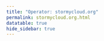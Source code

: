 ```yaml
---
title: "Operator: stormycloud.org"
permalink: stormycloud.org.html
datatable: true
hide_sidebar: true
---
```


<div>                        <script type="text/javascript">window.PlotlyConfig = {MathJaxConfig: 'local'};</script>
        <script src="https://cdn.plot.ly/plotly-2.4.2.min.js"></script>                <div id="ea5e5799-a355-412e-9715-f585047ad04d" class="plotly-graph-div" style="height:100%; width:100%;"></div>            <script type="text/javascript">                                    window.PLOTLYENV=window.PLOTLYENV || {};                                    if (document.getElementById("ea5e5799-a355-412e-9715-f585047ad04d")) {                    Plotly.newPlot(                        "ea5e5799-a355-412e-9715-f585047ad04d",                        [{"name":"exit probability (%)","type":"scatter","x":["2021-10-18","2021-10-19","2021-10-20","2021-10-21","2021-10-22","2021-10-23","2021-10-25","2021-10-27","2021-10-28","2021-10-29","2021-10-31","2021-11-01","2021-11-02","2021-11-03","2021-11-04","2021-11-05","2021-11-06","2021-11-07","2021-11-08","2021-11-09","2021-11-10","2021-11-11","2021-11-12","2021-11-13","2021-11-14","2021-11-15","2021-11-16","2021-11-17","2021-11-19","2021-11-20","2021-11-21","2021-11-22","2021-11-23","2021-11-24","2021-11-25","2021-11-27","2021-11-28","2021-11-29","2021-11-30","2021-12-01","2021-12-02","2021-12-03","2021-12-04","2021-12-05","2021-12-06","2021-12-07","2021-12-08","2021-12-09","2021-12-10","2021-12-11","2021-12-12","2021-12-13","2021-12-14","2021-12-15","2021-12-16","2021-12-17","2021-12-18","2021-12-19","2021-12-20","2021-12-21","2021-12-22","2021-12-23","2021-12-25","2021-12-26","2021-12-27","2021-12-28","2021-12-29","2021-12-30","2021-12-31","2022-01-01","2022-01-02","2022-01-03","2022-01-04","2022-01-05","2022-01-06","2022-01-07","2022-01-08","2022-01-09","2022-01-10","2022-01-11","2022-01-12","2022-01-13","2022-01-14","2022-01-15","2022-01-16","2022-01-17","2022-01-18","2022-01-19","2022-01-20","2022-01-21","2022-01-22","2022-01-23","2022-01-24","2022-01-25","2022-01-26","2022-01-27","2022-01-28","2022-01-29","2022-01-30","2022-01-31","2022-02-01","2022-02-02","2022-02-03","2022-02-04","2022-02-05","2022-02-06","2022-02-07","2022-02-08","2022-02-09","2022-02-10","2022-02-11","2022-02-12","2022-02-13","2022-02-14","2022-02-15","2022-02-16","2022-02-17","2022-02-18","2022-02-19","2022-02-20","2022-02-21","2022-02-22","2022-02-23","2022-02-24","2022-02-25","2022-02-26","2022-02-27","2022-02-28","2022-03-01","2022-03-02","2022-03-03","2022-03-04","2022-03-06","2022-03-07","2022-03-08","2022-03-09","2022-03-10","2022-03-11","2022-03-12","2022-03-13","2022-03-14","2022-03-15","2022-03-16","2022-03-17","2022-03-18","2022-03-19","2022-03-20","2022-03-21","2022-03-22","2022-03-23","2022-03-24","2022-03-25","2022-03-26","2022-03-27","2022-03-28","2022-03-29","2022-03-30","2022-03-31","2022-04-01","2022-04-02","2022-04-03","2022-04-04","2022-04-05","2022-04-06","2022-04-07","2022-04-08","2022-04-09","2022-04-10","2022-04-11","2022-04-12","2022-04-13","2022-04-14","2022-04-15","2022-04-16","2022-04-17","2022-04-18","2022-04-19","2022-04-20","2022-04-21","2022-04-22","2022-04-23","2022-04-24","2022-04-25","2022-04-26","2022-04-27","2022-04-28","2022-04-29"],"xaxis":"x","y":[0.0,0.0,0.0,0.0,0.0,0.0,0.03,0.08,0.1,0.12,0.17,0.25,0.26,0.32,0.38,0.46,0.48,0.47,0.47,0.57,0.68,0.7,0.67,0.67,0.7,0.09,0.08,0.08,0.08,0.08,0.07,0.0,0.05,0.06,0.05,0.04,0.04,0.04,0.04,0.0,0.0,0.0,0.0,0.0,null,null,null,0.0,0.02,0.05,0.09,0.15,0.18,0.23,0.3,0.31,0.33,0.41,0.45,0.47,0.49,0.49,0.56,0.59,0.59,0.62,0.64,0.66,0.71,0.75,0.79,0.83,0.89,0.9,0.94,0.93,0.9,0.88,0.94,0.98,0.9,0.72,0.79,0.78,0.74,1.0,0.86,0.86,0.83,0.78,0.54,0.0,0.0,0.0,0.03,0.05,0.0,0.0,0.0,0.09,0.14,0.25,0.28,0.28,0.33,0.29,0.29,0.29,0.29,0.34,0.37,0.4,0.42,0.47,0.0,0.0,0.51,0.5,0.51,0.46,0.45,0.46,0.49,0.58,0.61,0.63,0.64,0.63,0.62,0.64,0.61,0.61,0.58,0.58,0.55,0.56,0.59,0.53,0.56,0.56,0.57,0.58,0.58,0.6,0.63,0.59,0.6,0.67,0.7,0.69,0.73,0.78,0.88,0.9,1.01,0.98,1.01,1.05,1.04,1.05,1.04,1.01,1.03,1.04,1.04,1.05,1.06,1.05,1.05,0.68,0.56,0.52,0.9,0.87,0.52,0.53,0.91,0.94,0.99,1.15,1.2,1.28,1.35,1.89,2.03,1.98,1.97],"yaxis":"y"},{"name":"guard probability (%)","type":"scatter","x":["2021-10-18","2021-10-19","2021-10-20","2021-10-21","2021-10-22","2021-10-23","2021-10-25","2021-10-27","2021-10-28","2021-10-29","2021-10-31","2021-11-01","2021-11-02","2021-11-03","2021-11-04","2021-11-05","2021-11-06","2021-11-07","2021-11-08","2021-11-09","2021-11-10","2021-11-11","2021-11-12","2021-11-13","2021-11-14","2021-11-15","2021-11-16","2021-11-17","2021-11-19","2021-11-20","2021-11-21","2021-11-22","2021-11-23","2021-11-24","2021-11-25","2021-11-27","2021-11-28","2021-11-29","2021-11-30","2021-12-01","2021-12-02","2021-12-03","2021-12-04","2021-12-05","2021-12-06","2021-12-07","2021-12-08","2021-12-09","2021-12-10","2021-12-11","2021-12-12","2021-12-13","2021-12-14","2021-12-15","2021-12-16","2021-12-17","2021-12-18","2021-12-19","2021-12-20","2021-12-21","2021-12-22","2021-12-23","2021-12-25","2021-12-26","2021-12-27","2021-12-28","2021-12-29","2021-12-30","2021-12-31","2022-01-01","2022-01-02","2022-01-03","2022-01-04","2022-01-05","2022-01-06","2022-01-07","2022-01-08","2022-01-09","2022-01-10","2022-01-11","2022-01-12","2022-01-13","2022-01-14","2022-01-15","2022-01-16","2022-01-17","2022-01-18","2022-01-19","2022-01-20","2022-01-21","2022-01-22","2022-01-23","2022-01-24","2022-01-25","2022-01-26","2022-01-27","2022-01-28","2022-01-29","2022-01-30","2022-01-31","2022-02-01","2022-02-02","2022-02-03","2022-02-04","2022-02-05","2022-02-06","2022-02-07","2022-02-08","2022-02-09","2022-02-10","2022-02-11","2022-02-12","2022-02-13","2022-02-14","2022-02-15","2022-02-16","2022-02-17","2022-02-18","2022-02-19","2022-02-20","2022-02-21","2022-02-22","2022-02-23","2022-02-24","2022-02-25","2022-02-26","2022-02-27","2022-02-28","2022-03-01","2022-03-02","2022-03-03","2022-03-04","2022-03-06","2022-03-07","2022-03-08","2022-03-09","2022-03-10","2022-03-11","2022-03-12","2022-03-13","2022-03-14","2022-03-15","2022-03-16","2022-03-17","2022-03-18","2022-03-19","2022-03-20","2022-03-21","2022-03-22","2022-03-23","2022-03-24","2022-03-25","2022-03-26","2022-03-27","2022-03-28","2022-03-29","2022-03-30","2022-03-31","2022-04-01","2022-04-02","2022-04-03","2022-04-04","2022-04-05","2022-04-06","2022-04-07","2022-04-08","2022-04-09","2022-04-10","2022-04-11","2022-04-12","2022-04-13","2022-04-14","2022-04-15","2022-04-16","2022-04-17","2022-04-18","2022-04-19","2022-04-20","2022-04-21","2022-04-22","2022-04-23","2022-04-24","2022-04-25","2022-04-26","2022-04-27","2022-04-28","2022-04-29"],"xaxis":"x","y":[0.0,0.0,0.0,0.0,0.0,0.0,0.0,0.11,0.29,0.33,0.5,0.54,0.53,0.52,0.56,0.57,0.54,0.2,0.21,0.19,0.2,0.2,0.19,0.19,0.19,0.17,0.34,0.33,0.35,0.35,0.34,0.12,0.16,0.16,0.15,0.14,0.13,0.12,0.08,0.08,0.09,0.08,0.08,0.08,null,null,null,0.0,0.0,0.0,0.0,0.0,0.0,0.0,0.0,0.19,0.19,0.21,0.23,0.21,0.23,0.2,0.18,0.2,0.17,0.17,0.17,0.18,0.17,0.16,0.18,0.21,0.21,0.21,0.2,0.0,0.0,0.0,0.0,0.0,0.0,0.0,0.0,0.0,0.0,0.0,0.0,0.0,0.0,0.0,0.0,0.0,0.0,0.0,0.0,0.0,0.0,0.0,0.0,0.0,0.0,0.0,0.0,0.29,0.29,0.3,0.3,0.3,0.26,0.26,0.23,0.24,0.22,0.23,0.22,0.22,0.05,0.05,0.05,0.05,0.05,0.05,0.05,0.05,0.05,0.06,0.05,0.0,0.0,0.0,0.0,0.0,0.0,0.0,0.0,0.0,0.0,0.0,0.0,0.0,0.0,0.0,0.0,0.0,0.0,0.0,0.0,0.0,0.0,0.0,0.0,0.0,0.0,0.07,0.07,0.07,0.07,0.07,0.07,0.07,0.06,0.06,0.06,0.06,0.06,0.0,0.0,0.0,0.0,0.0,0.0,0.0,0.0,0.0,0.0,0.0,0.0,0.0,0.0,0.0,0.0,0.0,0.0,0.0,0.1,0.14,0.14],"yaxis":"y"},{"name":"advertised bandwidth","type":"scatter","x":["2021-10-18","2021-10-19","2021-10-20","2021-10-21","2021-10-22","2021-10-23","2021-10-25","2021-10-27","2021-10-28","2021-10-29","2021-10-31","2021-11-01","2021-11-02","2021-11-03","2021-11-04","2021-11-05","2021-11-06","2021-11-07","2021-11-08","2021-11-09","2021-11-10","2021-11-11","2021-11-12","2021-11-13","2021-11-14","2021-11-15","2021-11-16","2021-11-17","2021-11-19","2021-11-20","2021-11-21","2021-11-22","2021-11-23","2021-11-24","2021-11-25","2021-11-27","2021-11-28","2021-11-29","2021-11-30","2021-12-01","2021-12-02","2021-12-03","2021-12-04","2021-12-05","2021-12-06","2021-12-07","2021-12-08","2021-12-09","2021-12-10","2021-12-11","2021-12-12","2021-12-13","2021-12-14","2021-12-15","2021-12-16","2021-12-17","2021-12-18","2021-12-19","2021-12-20","2021-12-21","2021-12-22","2021-12-23","2021-12-25","2021-12-26","2021-12-27","2021-12-28","2021-12-29","2021-12-30","2021-12-31","2022-01-01","2022-01-02","2022-01-03","2022-01-04","2022-01-05","2022-01-06","2022-01-07","2022-01-08","2022-01-09","2022-01-10","2022-01-11","2022-01-12","2022-01-13","2022-01-14","2022-01-15","2022-01-16","2022-01-17","2022-01-18","2022-01-19","2022-01-20","2022-01-21","2022-01-22","2022-01-23","2022-01-24","2022-01-25","2022-01-26","2022-01-27","2022-01-28","2022-01-29","2022-01-30","2022-01-31","2022-02-01","2022-02-02","2022-02-03","2022-02-04","2022-02-05","2022-02-06","2022-02-07","2022-02-08","2022-02-09","2022-02-10","2022-02-11","2022-02-12","2022-02-13","2022-02-14","2022-02-15","2022-02-16","2022-02-17","2022-02-18","2022-02-19","2022-02-20","2022-02-21","2022-02-22","2022-02-23","2022-02-24","2022-02-25","2022-02-26","2022-02-27","2022-02-28","2022-03-01","2022-03-02","2022-03-03","2022-03-04","2022-03-06","2022-03-07","2022-03-08","2022-03-09","2022-03-10","2022-03-11","2022-03-12","2022-03-13","2022-03-14","2022-03-15","2022-03-16","2022-03-17","2022-03-18","2022-03-19","2022-03-20","2022-03-21","2022-03-22","2022-03-23","2022-03-24","2022-03-25","2022-03-26","2022-03-27","2022-03-28","2022-03-29","2022-03-30","2022-03-31","2022-04-01","2022-04-02","2022-04-03","2022-04-04","2022-04-05","2022-04-06","2022-04-07","2022-04-08","2022-04-09","2022-04-10","2022-04-11","2022-04-12","2022-04-13","2022-04-14","2022-04-15","2022-04-16","2022-04-17","2022-04-18","2022-04-19","2022-04-20","2022-04-21","2022-04-22","2022-04-23","2022-04-24","2022-04-25","2022-04-26","2022-04-27","2022-04-28","2022-04-29"],"xaxis":"x","y":[0.0,0.05,0.16,0.25,0.36,0.36,0.71,0.95,1.2,1.44,1.6,1.72,1.94,2.03,2.25,2.32,2.48,2.54,2.7,3.37,3.65,3.78,3.78,3.79,4.04,4.09,3.6,3.73,3.77,3.77,3.75,3.04,3.03,2.26,2.24,2.24,2.23,1.77,1.77,0.81,0.8,0.79,0.8,0.8,0.8,0.44,0.44,0.44,0.67,0.75,1.02,0.68,0.88,1.1,1.22,1.45,1.54,1.64,1.67,1.78,1.82,1.88,1.96,2.04,2.11,2.14,2.15,2.28,2.32,2.42,2.47,2.51,2.6,2.62,2.6,2.7,2.74,2.74,2.81,2.92,3.01,3.02,3.09,3.14,3.18,3.26,3.31,3.32,3.28,3.29,3.26,3.26,3.25,3.25,3.52,3.54,3.57,2.83,1.41,1.35,1.79,1.96,2.07,2.18,2.21,2.21,2.24,2.12,1.91,2.06,2.08,2.13,2.25,2.31,2.28,2.28,2.32,2.29,2.25,2.24,2.33,2.54,2.6,2.28,2.31,2.31,2.32,2.34,2.37,2.32,2.28,2.24,2.25,2.18,2.2,2.26,2.26,2.26,2.23,2.22,2.27,2.27,2.26,2.27,2.29,2.25,2.54,2.58,2.76,2.66,2.79,3.04,3.13,3.29,3.39,3.5,3.57,3.59,3.6,3.59,3.44,3.52,3.58,3.63,3.65,3.65,3.62,3.59,3.63,3.64,3.57,3.6,3.54,3.57,3.57,3.55,3.44,3.61,3.92,3.93,4.3,4.45,7.43,7.98,8.26,8.38,8.31],"yaxis":"y2"}],                        {"hovermode":"x","template":{"data":{"bar":[{"error_x":{"color":"#2a3f5f"},"error_y":{"color":"#2a3f5f"},"marker":{"line":{"color":"#E5ECF6","width":0.5},"pattern":{"fillmode":"overlay","size":10,"solidity":0.2}},"type":"bar"}],"barpolar":[{"marker":{"line":{"color":"#E5ECF6","width":0.5},"pattern":{"fillmode":"overlay","size":10,"solidity":0.2}},"type":"barpolar"}],"carpet":[{"aaxis":{"endlinecolor":"#2a3f5f","gridcolor":"white","linecolor":"white","minorgridcolor":"white","startlinecolor":"#2a3f5f"},"baxis":{"endlinecolor":"#2a3f5f","gridcolor":"white","linecolor":"white","minorgridcolor":"white","startlinecolor":"#2a3f5f"},"type":"carpet"}],"choropleth":[{"colorbar":{"outlinewidth":0,"ticks":""},"type":"choropleth"}],"contour":[{"colorbar":{"outlinewidth":0,"ticks":""},"colorscale":[[0.0,"#0d0887"],[0.1111111111111111,"#46039f"],[0.2222222222222222,"#7201a8"],[0.3333333333333333,"#9c179e"],[0.4444444444444444,"#bd3786"],[0.5555555555555556,"#d8576b"],[0.6666666666666666,"#ed7953"],[0.7777777777777778,"#fb9f3a"],[0.8888888888888888,"#fdca26"],[1.0,"#f0f921"]],"type":"contour"}],"contourcarpet":[{"colorbar":{"outlinewidth":0,"ticks":""},"type":"contourcarpet"}],"heatmap":[{"colorbar":{"outlinewidth":0,"ticks":""},"colorscale":[[0.0,"#0d0887"],[0.1111111111111111,"#46039f"],[0.2222222222222222,"#7201a8"],[0.3333333333333333,"#9c179e"],[0.4444444444444444,"#bd3786"],[0.5555555555555556,"#d8576b"],[0.6666666666666666,"#ed7953"],[0.7777777777777778,"#fb9f3a"],[0.8888888888888888,"#fdca26"],[1.0,"#f0f921"]],"type":"heatmap"}],"heatmapgl":[{"colorbar":{"outlinewidth":0,"ticks":""},"colorscale":[[0.0,"#0d0887"],[0.1111111111111111,"#46039f"],[0.2222222222222222,"#7201a8"],[0.3333333333333333,"#9c179e"],[0.4444444444444444,"#bd3786"],[0.5555555555555556,"#d8576b"],[0.6666666666666666,"#ed7953"],[0.7777777777777778,"#fb9f3a"],[0.8888888888888888,"#fdca26"],[1.0,"#f0f921"]],"type":"heatmapgl"}],"histogram":[{"marker":{"pattern":{"fillmode":"overlay","size":10,"solidity":0.2}},"type":"histogram"}],"histogram2d":[{"colorbar":{"outlinewidth":0,"ticks":""},"colorscale":[[0.0,"#0d0887"],[0.1111111111111111,"#46039f"],[0.2222222222222222,"#7201a8"],[0.3333333333333333,"#9c179e"],[0.4444444444444444,"#bd3786"],[0.5555555555555556,"#d8576b"],[0.6666666666666666,"#ed7953"],[0.7777777777777778,"#fb9f3a"],[0.8888888888888888,"#fdca26"],[1.0,"#f0f921"]],"type":"histogram2d"}],"histogram2dcontour":[{"colorbar":{"outlinewidth":0,"ticks":""},"colorscale":[[0.0,"#0d0887"],[0.1111111111111111,"#46039f"],[0.2222222222222222,"#7201a8"],[0.3333333333333333,"#9c179e"],[0.4444444444444444,"#bd3786"],[0.5555555555555556,"#d8576b"],[0.6666666666666666,"#ed7953"],[0.7777777777777778,"#fb9f3a"],[0.8888888888888888,"#fdca26"],[1.0,"#f0f921"]],"type":"histogram2dcontour"}],"mesh3d":[{"colorbar":{"outlinewidth":0,"ticks":""},"type":"mesh3d"}],"parcoords":[{"line":{"colorbar":{"outlinewidth":0,"ticks":""}},"type":"parcoords"}],"pie":[{"automargin":true,"type":"pie"}],"scatter":[{"marker":{"colorbar":{"outlinewidth":0,"ticks":""}},"type":"scatter"}],"scatter3d":[{"line":{"colorbar":{"outlinewidth":0,"ticks":""}},"marker":{"colorbar":{"outlinewidth":0,"ticks":""}},"type":"scatter3d"}],"scattercarpet":[{"marker":{"colorbar":{"outlinewidth":0,"ticks":""}},"type":"scattercarpet"}],"scattergeo":[{"marker":{"colorbar":{"outlinewidth":0,"ticks":""}},"type":"scattergeo"}],"scattergl":[{"marker":{"colorbar":{"outlinewidth":0,"ticks":""}},"type":"scattergl"}],"scattermapbox":[{"marker":{"colorbar":{"outlinewidth":0,"ticks":""}},"type":"scattermapbox"}],"scatterpolar":[{"marker":{"colorbar":{"outlinewidth":0,"ticks":""}},"type":"scatterpolar"}],"scatterpolargl":[{"marker":{"colorbar":{"outlinewidth":0,"ticks":""}},"type":"scatterpolargl"}],"scatterternary":[{"marker":{"colorbar":{"outlinewidth":0,"ticks":""}},"type":"scatterternary"}],"surface":[{"colorbar":{"outlinewidth":0,"ticks":""},"colorscale":[[0.0,"#0d0887"],[0.1111111111111111,"#46039f"],[0.2222222222222222,"#7201a8"],[0.3333333333333333,"#9c179e"],[0.4444444444444444,"#bd3786"],[0.5555555555555556,"#d8576b"],[0.6666666666666666,"#ed7953"],[0.7777777777777778,"#fb9f3a"],[0.8888888888888888,"#fdca26"],[1.0,"#f0f921"]],"type":"surface"}],"table":[{"cells":{"fill":{"color":"#EBF0F8"},"line":{"color":"white"}},"header":{"fill":{"color":"#C8D4E3"},"line":{"color":"white"}},"type":"table"}]},"layout":{"annotationdefaults":{"arrowcolor":"#2a3f5f","arrowhead":0,"arrowwidth":1},"autotypenumbers":"strict","coloraxis":{"colorbar":{"outlinewidth":0,"ticks":""}},"colorscale":{"diverging":[[0,"#8e0152"],[0.1,"#c51b7d"],[0.2,"#de77ae"],[0.3,"#f1b6da"],[0.4,"#fde0ef"],[0.5,"#f7f7f7"],[0.6,"#e6f5d0"],[0.7,"#b8e186"],[0.8,"#7fbc41"],[0.9,"#4d9221"],[1,"#276419"]],"sequential":[[0.0,"#0d0887"],[0.1111111111111111,"#46039f"],[0.2222222222222222,"#7201a8"],[0.3333333333333333,"#9c179e"],[0.4444444444444444,"#bd3786"],[0.5555555555555556,"#d8576b"],[0.6666666666666666,"#ed7953"],[0.7777777777777778,"#fb9f3a"],[0.8888888888888888,"#fdca26"],[1.0,"#f0f921"]],"sequentialminus":[[0.0,"#0d0887"],[0.1111111111111111,"#46039f"],[0.2222222222222222,"#7201a8"],[0.3333333333333333,"#9c179e"],[0.4444444444444444,"#bd3786"],[0.5555555555555556,"#d8576b"],[0.6666666666666666,"#ed7953"],[0.7777777777777778,"#fb9f3a"],[0.8888888888888888,"#fdca26"],[1.0,"#f0f921"]]},"colorway":["#636efa","#EF553B","#00cc96","#ab63fa","#FFA15A","#19d3f3","#FF6692","#B6E880","#FF97FF","#FECB52"],"font":{"color":"#2a3f5f"},"geo":{"bgcolor":"white","lakecolor":"white","landcolor":"#E5ECF6","showlakes":true,"showland":true,"subunitcolor":"white"},"hoverlabel":{"align":"left"},"hovermode":"closest","mapbox":{"style":"light"},"paper_bgcolor":"white","plot_bgcolor":"#E5ECF6","polar":{"angularaxis":{"gridcolor":"white","linecolor":"white","ticks":""},"bgcolor":"#E5ECF6","radialaxis":{"gridcolor":"white","linecolor":"white","ticks":""}},"scene":{"xaxis":{"backgroundcolor":"#E5ECF6","gridcolor":"white","gridwidth":2,"linecolor":"white","showbackground":true,"ticks":"","zerolinecolor":"white"},"yaxis":{"backgroundcolor":"#E5ECF6","gridcolor":"white","gridwidth":2,"linecolor":"white","showbackground":true,"ticks":"","zerolinecolor":"white"},"zaxis":{"backgroundcolor":"#E5ECF6","gridcolor":"white","gridwidth":2,"linecolor":"white","showbackground":true,"ticks":"","zerolinecolor":"white"}},"shapedefaults":{"line":{"color":"#2a3f5f"}},"ternary":{"aaxis":{"gridcolor":"white","linecolor":"white","ticks":""},"baxis":{"gridcolor":"white","linecolor":"white","ticks":""},"bgcolor":"#E5ECF6","caxis":{"gridcolor":"white","linecolor":"white","ticks":""}},"title":{"x":0.05},"xaxis":{"automargin":true,"gridcolor":"white","linecolor":"white","ticks":"","title":{"standoff":15},"zerolinecolor":"white","zerolinewidth":2},"yaxis":{"automargin":true,"gridcolor":"white","linecolor":"white","ticks":"","title":{"standoff":15},"zerolinecolor":"white","zerolinewidth":2}}},"xaxis":{"anchor":"y","domain":[0.0,0.94],"rangeselector":{"buttons":[{"count":7,"label":"week","step":"day","stepmode":"backward"},{"count":1,"label":"month","step":"month","stepmode":"backward"},{"count":6,"label":"6 months","step":"month","stepmode":"backward"},{"count":1,"label":"year","step":"year","stepmode":"backward"},{"step":"all"}]}},"yaxis":{"anchor":"x","domain":[0.0,1.0],"rangemode":"nonnegative","ticksuffix":"%","title":{"text":"exit / guard probability"}},"yaxis2":{"anchor":"x","overlaying":"y","rangemode":"nonnegative","side":"right","ticksuffix":" Gbit/s","title":{"text":"advertised bandwidth"}}},                        {"responsive": true}                    )                };                            </script>        </div>

Only proven relays are included in the graph and table. A proven relay claims to be part of a domain
and can be verified to be part of it via the
["well-known" URL or DNS records](https://nusenu.github.io/ContactInfo-Information-Sharing-Specification/#proof).

<div class="datatable-begin"></div>

| Nickname                                                                |   Mbit/s | Exit   | IPv4                                                   | IPv6                                                             | First Seen   | Tor Version   | AS Name                                    |
|:------------------------------------------------------------------------|---------:|:-------|:-------------------------------------------------------|:-----------------------------------------------------------------|:-------------|:--------------|:-------------------------------------------|
| [StormyCloudInc](w/relay/00B211F85E145B50890633CA9CB6B18262E51CD7.html) |       39 | Y      | [23.128.248.20](https://stat.ripe.net/23.128.248.20)   | [2602:fc05::20](https://stat.ripe.net/2602:fc05::20)             | 2022-01-24   | 0.4.7.6-rc    | [DATAIDEAS-LLC](w/as_number/AS398355)      |
| [StormyCloudInc](w/relay/034B9A318A1D2D235B244482741E3A1F12E2A950.html) |       82 | Y      | [23.128.248.106](https://stat.ripe.net/23.128.248.106) | [2602:fc05::106](https://stat.ripe.net/2602:fc05::106)           | 2022-04-20   | 0.4.6.10      | [DATAIDEAS-LLC](w/as_number/AS398355)      |
| [StormyCloudInc](w/relay/037A9B1EF680151D1977B52CFFA948819B2F867A.html) |       43 | Y      | [23.128.248.10](https://stat.ripe.net/23.128.248.10)   | [2602:fc05::10](https://stat.ripe.net/2602:fc05::10)             | 2022-01-23   | 0.4.7.6-rc    | [DATAIDEAS-LLC](w/as_number/AS398355)      |
| [StormyCloudInc](w/relay/04C4FCDE7AA0BFCC16A3239A619F7A910A51DCEC.html) |      142 | Y      | [23.128.248.90](https://stat.ripe.net/23.128.248.90)   | [2602:fc05::90](https://stat.ripe.net/2602:fc05::90)             | 2022-04-20   | 0.4.6.10      | [DATAIDEAS-LLC](w/as_number/AS398355)      |
| [StormyCloudInc](w/relay/0A5EE342140AF65850A0D1CCEF0ECB3223AFA24F.html) |       51 | Y      | [23.128.248.31](https://stat.ripe.net/23.128.248.31)   | [2602:fc05::31](https://stat.ripe.net/2602:fc05::31)             | 2022-02-09   | 0.4.6.10      | [DATAIDEAS-LLC](w/as_number/AS398355)      |
| [StormyCloudInc](w/relay/0ADB159F5297ED37D42840CB867A9D849EF5B8C1.html) |       75 | Y      | [23.128.248.105](https://stat.ripe.net/23.128.248.105) | [2602:fc05::105](https://stat.ripe.net/2602:fc05::105)           | 2022-04-20   | 0.4.6.10      | [DATAIDEAS-LLC](w/as_number/AS398355)      |
| [StormyCloudInc](w/relay/148AE8A8B3D9AD6D7245EFD4FA430D54CC658381.html) |      102 | Y      | [23.128.248.101](https://stat.ripe.net/23.128.248.101) | [2602:fc05::101](https://stat.ripe.net/2602:fc05::101)           | 2022-04-20   | 0.4.6.10      | [DATAIDEAS-LLC](w/as_number/AS398355)      |
| [StormyCloudInc](w/relay/14DDE2215534AFB444E44AA6155892C8268B98FF.html) |      105 | Y      | [23.128.248.98](https://stat.ripe.net/23.128.248.98)   | [2602:fc05::98](https://stat.ripe.net/2602:fc05::98)             | 2022-04-20   | 0.4.6.10      | [DATAIDEAS-LLC](w/as_number/AS398355)      |
| [StormyCloudInc](w/relay/166443CA1BE8020A9479B117E7ADB061CF8F7852.html) |       54 | Y      | [23.128.248.27](https://stat.ripe.net/23.128.248.27)   | [2602:fc05::27](https://stat.ripe.net/2602:fc05::27)             | 2022-01-25   | 0.4.7.6-rc    | [DATAIDEAS-LLC](w/as_number/AS398355)      |
| [StormyCloudInc](w/relay/16D56A08617FA30069AE21A98682497C1409D560.html) |       70 | Y      | [23.128.248.77](https://stat.ripe.net/23.128.248.77)   | [2602:fc05::77](https://stat.ripe.net/2602:fc05::77)             | 2022-04-19   | 0.4.6.10      | [DATAIDEAS-LLC](w/as_number/AS398355)      |
| [StormyCloudInc](w/relay/19B53DE3B97AEE85A90D44F0F06C1AE69FF62237.html) |      270 | N      | [135.181.129.26](https://stat.ripe.net/135.181.129.26) | [2a01:4f9:4b:200d::2](https://stat.ripe.net/2a01:4f9:4b:200d::2) | 2022-02-01   | 0.4.6.10      | [Hetzner Online GmbH](w/as_number/AS24940) |
| [StormyCloudInc](w/relay/1FD3278BAB4AF53F6A909F6DB072BCEFC50F001A.html) |      120 | Y      | [23.128.248.55](https://stat.ripe.net/23.128.248.55)   | [2602:fc05::55](https://stat.ripe.net/2602:fc05::55)             | 2022-03-18   | 0.4.6.10      | [DATAIDEAS-LLC](w/as_number/AS398355)      |
| [StormyCloudInc](w/relay/226E9C2384648420EED8A3E863EAABB2EF477384.html) |      146 | Y      | [23.128.248.65](https://stat.ripe.net/23.128.248.65)   | [2602:fc05::65](https://stat.ripe.net/2602:fc05::65)             | 2022-03-18   | 0.4.6.10      | [DATAIDEAS-LLC](w/as_number/AS398355)      |
| [StormyCloudInc](w/relay/2915EBDBA5D4DAE9C06CE70E366C04C912EDB781.html) |      108 | Y      | [23.128.248.72](https://stat.ripe.net/23.128.248.72)   | [2602:fc05::72](https://stat.ripe.net/2602:fc05::72)             | 2022-04-19   | 0.4.6.10      | [DATAIDEAS-LLC](w/as_number/AS398355)      |
| [StormyCloudInc](w/relay/29D3E5CD4454E08EDB616B8DE47D0672AC010008.html) |       95 | Y      | [23.128.248.73](https://stat.ripe.net/23.128.248.73)   | [2602:fc05::73](https://stat.ripe.net/2602:fc05::73)             | 2022-04-19   | 0.4.6.10      | [DATAIDEAS-LLC](w/as_number/AS398355)      |
| [StormyCloudInc](w/relay/2A20F8E474ED326922926611046312F9012A1039.html) |       99 | Y      | [23.128.248.51](https://stat.ripe.net/23.128.248.51)   | [2602:fc05::51](https://stat.ripe.net/2602:fc05::51)             | 2022-03-18   | 0.4.6.10      | [DATAIDEAS-LLC](w/as_number/AS398355)      |
| [StormyCloudInc](w/relay/2BC1779CF325C5E4A6C0A5F958E458ED104CCEA7.html) |       54 | Y      | [23.128.248.24](https://stat.ripe.net/23.128.248.24)   | [2602:fc05::24](https://stat.ripe.net/2602:fc05::24)             | 2022-01-25   | 0.4.7.6-rc    | [DATAIDEAS-LLC](w/as_number/AS398355)      |
| [StormyCloudInc](w/relay/2BDDA4D4F0B5ABA0151D1CB539A89070561FB70E.html) |       39 | Y      | [23.128.248.46](https://stat.ripe.net/23.128.248.46)   | [2602:fc05::46](https://stat.ripe.net/2602:fc05::46)             | 2022-02-21   | 0.4.6.10      | [DATAIDEAS-LLC](w/as_number/AS398355)      |
| [StormyCloudInc](w/relay/3058098EB5BE28A8DE2984FBBAEC76B12DAD312C.html) |      123 | Y      | [23.128.248.54](https://stat.ripe.net/23.128.248.54)   | [2602:fc05::54](https://stat.ripe.net/2602:fc05::54)             | 2022-03-18   | 0.4.6.10      | [DATAIDEAS-LLC](w/as_number/AS398355)      |
| [StormyCloudInc](w/relay/3AD93704B1EFFA79F2BF09CAB7ADCC334D0BEF7A.html) |       64 | Y      | [23.128.248.16](https://stat.ripe.net/23.128.248.16)   | [2602:fc05::16](https://stat.ripe.net/2602:fc05::16)             | 2022-01-24   | 0.4.7.6-rc    | [DATAIDEAS-LLC](w/as_number/AS398355)      |
| [StormyCloudInc](w/relay/3CDCF690D4EF3501D9C6CC281BEE3ED5B299A82D.html) |       57 | Y      | [23.128.248.33](https://stat.ripe.net/23.128.248.33)   | [2602:fc05::33](https://stat.ripe.net/2602:fc05::33)             | 2022-02-19   | 0.4.6.10      | [DATAIDEAS-LLC](w/as_number/AS398355)      |
| [StormyCloudInc](w/relay/3DD7408DBB9EBC9474E3C8E40E4467EADD842B99.html) |       88 | Y      | [23.128.248.71](https://stat.ripe.net/23.128.248.71)   | [2602:fc05::71](https://stat.ripe.net/2602:fc05::71)             | 2022-04-19   | 0.4.6.10      | [DATAIDEAS-LLC](w/as_number/AS398355)      |
| [StormyCloudInc](w/relay/3EF489E1F8EDA383286769CBF90E3CB18B0F71CF.html) |       46 | Y      | [23.128.248.17](https://stat.ripe.net/23.128.248.17)   | [2602:fc05::17](https://stat.ripe.net/2602:fc05::17)             | 2022-01-24   | 0.4.7.6-rc    | [DATAIDEAS-LLC](w/as_number/AS398355)      |
| [StormyCloudInc](w/relay/409E467254EB937F3F31BED3DC664D155064C79E.html) |       44 | Y      | [23.128.248.39](https://stat.ripe.net/23.128.248.39)   | [2602:fc05::39](https://stat.ripe.net/2602:fc05::39)             | 2022-02-21   | 0.4.6.10      | [DATAIDEAS-LLC](w/as_number/AS398355)      |
| [StormyCloudInc](w/relay/41DEB739D6945A0A16E9252D8E72CBF713D191BD.html) |       51 | Y      | [23.128.248.32](https://stat.ripe.net/23.128.248.32)   | [2602:fc05::32](https://stat.ripe.net/2602:fc05::32)             | 2022-02-19   | 0.4.6.10      | [DATAIDEAS-LLC](w/as_number/AS398355)      |
| [StormyCloudInc](w/relay/44F9E17F0368BEF8D87283E72ECAE2C1DC4F9B50.html) |       65 | Y      | [23.128.248.80](https://stat.ripe.net/23.128.248.80)   | [2602:fc05::80](https://stat.ripe.net/2602:fc05::80)             | 2022-04-19   | 0.4.6.10      | [DATAIDEAS-LLC](w/as_number/AS398355)      |
| [StormyCloudInc](w/relay/455FD241FACDD3405EC5A8F09A8CBEE9A2EF3D16.html) |       79 | Y      | [23.128.248.82](https://stat.ripe.net/23.128.248.82)   | [2602:fc05::82](https://stat.ripe.net/2602:fc05::82)             | 2022-04-19   | 0.4.6.10      | [DATAIDEAS-LLC](w/as_number/AS398355)      |
| [StormyCloudInc](w/relay/45B15C47D255070B24B4BF39876E3E39C8789719.html) |       69 | Y      | [23.128.248.93](https://stat.ripe.net/23.128.248.93)   | [2602:fc05::93](https://stat.ripe.net/2602:fc05::93)             | 2022-04-20   | 0.4.6.10      | [DATAIDEAS-LLC](w/as_number/AS398355)      |
| [StormyCloudInc](w/relay/45B93DC1EF220C09AB8ACBA4089C40E6B3905795.html) |       69 | Y      | [23.128.248.67](https://stat.ripe.net/23.128.248.67)   | [2602:fc05::67](https://stat.ripe.net/2602:fc05::67)             | 2022-04-19   | 0.4.6.10      | [DATAIDEAS-LLC](w/as_number/AS398355)      |
| [StormyCloudInc](w/relay/4AD55DFE8D81FEB8AB3ED7DFEDF5683A8549212C.html) |       93 | Y      | [23.128.248.89](https://stat.ripe.net/23.128.248.89)   | [2602:fc05::89](https://stat.ripe.net/2602:fc05::89)             | 2022-04-20   | 0.4.6.10      | [DATAIDEAS-LLC](w/as_number/AS398355)      |
| [StormyCloudInc](w/relay/4B0BC0CD47B93EB98CB2D624C634143F5BD62BF6.html) |       45 | Y      | [23.128.248.30](https://stat.ripe.net/23.128.248.30)   | [2602:fc05::30](https://stat.ripe.net/2602:fc05::30)             | 2022-02-09   | 0.4.6.10      | [DATAIDEAS-LLC](w/as_number/AS398355)      |
| [StormyCloudInc](w/relay/4CF532E6EAB191A6395746C29F17FA1E2C6E7362.html) |       87 | Y      | [23.128.248.87](https://stat.ripe.net/23.128.248.87)   | [2602:fc05::87](https://stat.ripe.net/2602:fc05::87)             | 2022-04-20   | 0.4.6.10      | [DATAIDEAS-LLC](w/as_number/AS398355)      |
| [StormyCloudInc](w/relay/4D4DF9757EFDCD02FD35B40F976570F5361852AF.html) |       89 | Y      | [23.128.248.81](https://stat.ripe.net/23.128.248.81)   | [2602:fc05::81](https://stat.ripe.net/2602:fc05::81)             | 2022-04-19   | 0.4.6.10      | [DATAIDEAS-LLC](w/as_number/AS398355)      |
| [StormyCloudInc](w/relay/505402046A183ABDEAB90A9C57C323C3B0B72429.html) |       48 | Y      | [23.128.248.40](https://stat.ripe.net/23.128.248.40)   | [2602:fc05::40](https://stat.ripe.net/2602:fc05::40)             | 2022-02-21   | 0.4.6.10      | [DATAIDEAS-LLC](w/as_number/AS398355)      |
| [StormyCloudInc](w/relay/53B731873343DDE07675DF4D75C4937F499C678B.html) |       96 | Y      | [23.128.248.94](https://stat.ripe.net/23.128.248.94)   | [2602:fc05::94](https://stat.ripe.net/2602:fc05::94)             | 2022-04-20   | 0.4.6.10      | [DATAIDEAS-LLC](w/as_number/AS398355)      |
| [StormyCloudInc](w/relay/53FD4DFA80B269D8D59245B1BC0A7DD8E3E38466.html) |       76 | Y      | [23.128.248.78](https://stat.ripe.net/23.128.248.78)   | [2602:fc05::78](https://stat.ripe.net/2602:fc05::78)             | 2022-04-19   | 0.4.6.10      | [DATAIDEAS-LLC](w/as_number/AS398355)      |
| [StormyCloudInc](w/relay/5535843F76703CFE1DA7DAF58AA69D53FF094F13.html) |      139 | Y      | [23.128.248.95](https://stat.ripe.net/23.128.248.95)   | [2602:fc05::95](https://stat.ripe.net/2602:fc05::95)             | 2022-04-20   | 0.4.6.10      | [DATAIDEAS-LLC](w/as_number/AS398355)      |
| [StormyCloudInc](w/relay/5F359C00B481B9DF0427CB09F1F32B78C28ECAB4.html) |      109 | Y      | [23.128.248.59](https://stat.ripe.net/23.128.248.59)   | [2602:fc05::59](https://stat.ripe.net/2602:fc05::59)             | 2022-03-18   | 0.4.6.10      | [DATAIDEAS-LLC](w/as_number/AS398355)      |
| [StormyCloudInc](w/relay/667F755FC8D61303987D3B0554FB5F79ED8BFD21.html) |       39 | Y      | [23.128.248.45](https://stat.ripe.net/23.128.248.45)   | [2602:fc05::45](https://stat.ripe.net/2602:fc05::45)             | 2022-02-21   | 0.4.6.10      | [DATAIDEAS-LLC](w/as_number/AS398355)      |
| [StormyCloudInc](w/relay/68150AD734D9EF635534475BFC086C7957393D16.html) |      101 | Y      | [23.128.248.63](https://stat.ripe.net/23.128.248.63)   | [2602:fc05::63](https://stat.ripe.net/2602:fc05::63)             | 2022-03-18   | 0.4.6.10      | [DATAIDEAS-LLC](w/as_number/AS398355)      |
| [StormyCloudInc](w/relay/688B36D35246AA012F15E5B4482B77F99A7C30E5.html) |       48 | Y      | [23.128.248.34](https://stat.ripe.net/23.128.248.34)   | [2602:fc05::34](https://stat.ripe.net/2602:fc05::34)             | 2022-02-20   | 0.4.6.10      | [DATAIDEAS-LLC](w/as_number/AS398355)      |
| [StormyCloudInc](w/relay/6BE96754BD61056E3A36E1009248AB76D4A943E3.html) |      108 | Y      | [23.128.248.83](https://stat.ripe.net/23.128.248.83)   | [2602:fc05::83](https://stat.ripe.net/2602:fc05::83)             | 2022-04-20   | 0.4.6.10      | [DATAIDEAS-LLC](w/as_number/AS398355)      |
| [StormyCloudInc](w/relay/6DE892043698C837C58E374E9130F3FD37422DD1.html) |       94 | Y      | [23.128.248.102](https://stat.ripe.net/23.128.248.102) | [2602:fc05::102](https://stat.ripe.net/2602:fc05::102)           | 2022-04-20   | 0.4.6.10      | [DATAIDEAS-LLC](w/as_number/AS398355)      |
| [StormyCloudInc](w/relay/6EA904BE17DB5CF37EB9416ECB73C24A7FED057E.html) |       43 | Y      | [23.128.248.12](https://stat.ripe.net/23.128.248.12)   | [2602:fc05::12](https://stat.ripe.net/2602:fc05::12)             | 2022-01-23   | 0.4.7.6-rc    | [DATAIDEAS-LLC](w/as_number/AS398355)      |
| [StormyCloudInc](w/relay/735A513088A7598B568DF6E89011787F29C638EC.html) |       65 | Y      | [23.128.248.96](https://stat.ripe.net/23.128.248.96)   | [2602:fc05::96](https://stat.ripe.net/2602:fc05::96)             | 2022-04-20   | 0.4.6.10      | [DATAIDEAS-LLC](w/as_number/AS398355)      |
| [StormyCloudInc](w/relay/76B3B62839BC59822FC09C0E80435DD0524083D3.html) |       50 | Y      | [23.128.248.15](https://stat.ripe.net/23.128.248.15)   | [2602:fc05::15](https://stat.ripe.net/2602:fc05::15)             | 2022-01-24   | 0.4.7.6-rc    | [DATAIDEAS-LLC](w/as_number/AS398355)      |
| [StormyCloudInc](w/relay/77122969E45B22F1BD5D1421F200048086E75AF0.html) |       43 | Y      | [23.128.248.49](https://stat.ripe.net/23.128.248.49)   | [2602:fc05::49](https://stat.ripe.net/2602:fc05::49)             | 2022-02-21   | 0.4.6.10      | [DATAIDEAS-LLC](w/as_number/AS398355)      |
| [StormyCloudInc](w/relay/7A3FF53E727429AC30BAAD1074F4EE5381F67A6F.html) |      151 | Y      | [23.128.248.62](https://stat.ripe.net/23.128.248.62)   | [2602:fc05::62](https://stat.ripe.net/2602:fc05::62)             | 2022-03-18   | 0.4.6.10      | [DATAIDEAS-LLC](w/as_number/AS398355)      |
| [StormyCloudInc](w/relay/7C7F68333B0E5B4D39B52D88AB864FDF41F998EB.html) |       48 | Y      | [23.128.248.37](https://stat.ripe.net/23.128.248.37)   | [2602:fc05::37](https://stat.ripe.net/2602:fc05::37)             | 2022-02-20   | 0.4.6.10      | [DATAIDEAS-LLC](w/as_number/AS398355)      |
| [StormyCloudInc](w/relay/7E7737831BEEB5EE423F37E127112F1E3C5419CF.html) |       44 | Y      | [23.128.248.18](https://stat.ripe.net/23.128.248.18)   | [2602:fc05::18](https://stat.ripe.net/2602:fc05::18)             | 2022-01-24   | 0.4.7.6-rc    | [DATAIDEAS-LLC](w/as_number/AS398355)      |
| [StormyCloudInc](w/relay/83639B40CB33CC87BB75E6E1BCEE9F1C127BF789.html) |       62 | Y      | [23.128.248.91](https://stat.ripe.net/23.128.248.91)   | [2602:fc05::91](https://stat.ripe.net/2602:fc05::91)             | 2022-04-20   | 0.4.6.10      | [DATAIDEAS-LLC](w/as_number/AS398355)      |
| [StormyCloudInc](w/relay/85422BC1612840FA70EB70ECCD9F66D0D397719B.html) |       53 | Y      | [23.128.248.25](https://stat.ripe.net/23.128.248.25)   | [2602:fc05::25](https://stat.ripe.net/2602:fc05::25)             | 2022-01-25   | 0.4.7.6-rc    | [DATAIDEAS-LLC](w/as_number/AS398355)      |
| [StormyCloudInc](w/relay/8B7B790C87496902E834E4B6A9190F9D46022454.html) |       56 | Y      | [23.128.248.36](https://stat.ripe.net/23.128.248.36)   | [2602:fc05::36](https://stat.ripe.net/2602:fc05::36)             | 2022-02-20   | 0.4.6.10      | [DATAIDEAS-LLC](w/as_number/AS398355)      |
| [StormyCloudInc](w/relay/8D48F5BB9D6479E60FA9138FE6D62E8395AFC43D.html) |       72 | Y      | [23.128.248.99](https://stat.ripe.net/23.128.248.99)   | [2602:fc05::99](https://stat.ripe.net/2602:fc05::99)             | 2022-04-20   | 0.4.6.10      | [DATAIDEAS-LLC](w/as_number/AS398355)      |
| [StormyCloudInc](w/relay/8F32C089CD71D6FB1012FD6EC1EC0438A57F32C5.html) |       57 | Y      | [23.128.248.23](https://stat.ripe.net/23.128.248.23)   | [2602:fc05::23](https://stat.ripe.net/2602:fc05::23)             | 2022-01-25   | 0.4.7.6-rc    | [DATAIDEAS-LLC](w/as_number/AS398355)      |
| [StormyCloudInc](w/relay/8FFA62DEB796D18DA8CAA9A95E0B1F60CDDDCB50.html) |       49 | Y      | [23.128.248.14](https://stat.ripe.net/23.128.248.14)   | [2602:fc05::14](https://stat.ripe.net/2602:fc05::14)             | 2022-01-23   | 0.4.7.6-rc    | [DATAIDEAS-LLC](w/as_number/AS398355)      |
| [StormyCloudInc](w/relay/945FD7E1B45A31037C4C449E166855357B809478.html) |       45 | Y      | [23.128.248.35](https://stat.ripe.net/23.128.248.35)   | [2602:fc05::35](https://stat.ripe.net/2602:fc05::35)             | 2022-02-20   | 0.4.6.10      | [DATAIDEAS-LLC](w/as_number/AS398355)      |
| [StormyCloudInc](w/relay/9ADF5CD338C7961831C8A05877C5A2BAAFC80E23.html) |       59 | Y      | [23.128.248.38](https://stat.ripe.net/23.128.248.38)   | [2602:fc05::38](https://stat.ripe.net/2602:fc05::38)             | 2022-02-21   | 0.4.6.10      | [DATAIDEAS-LLC](w/as_number/AS398355)      |
| [StormyCloudInc](w/relay/9B65209A23D357B16A2C4FE6F3AA387C971A0BBA.html) |      102 | Y      | [23.128.248.76](https://stat.ripe.net/23.128.248.76)   | [2602:fc05::76](https://stat.ripe.net/2602:fc05::76)             | 2022-04-19   | 0.4.6.10      | [DATAIDEAS-LLC](w/as_number/AS398355)      |
| [StormyCloudInc](w/relay/9C7D6A3AFA4A87B696A5D73F6739C7D76F78CE3C.html) |       68 | Y      | [23.128.248.88](https://stat.ripe.net/23.128.248.88)   | [2602:fc05::88](https://stat.ripe.net/2602:fc05::88)             | 2022-04-20   | 0.4.6.10      | [DATAIDEAS-LLC](w/as_number/AS398355)      |
| [StormyCloudInc](w/relay/9D8B82B4BB12C3DBD5C681D6B483ADED29DF4A42.html) |       90 | Y      | [23.128.248.85](https://stat.ripe.net/23.128.248.85)   | [2602:fc05::85](https://stat.ripe.net/2602:fc05::85)             | 2022-04-20   | 0.4.6.10      | [DATAIDEAS-LLC](w/as_number/AS398355)      |
| [StormyCloudInc](w/relay/A00FAA3F0F84F8B118D337660FF0AA4E3E32AE5A.html) |       50 | Y      | [23.128.248.21](https://stat.ripe.net/23.128.248.21)   | [2602:fc05::21](https://stat.ripe.net/2602:fc05::21)             | 2022-01-25   | 0.4.7.6-rc    | [DATAIDEAS-LLC](w/as_number/AS398355)      |
| [StormyCloudInc](w/relay/A8587BA166CD99FEFC2A64ECE987E358776908D1.html) |       50 | Y      | [23.128.248.41](https://stat.ripe.net/23.128.248.41)   | [2602:fc05::41](https://stat.ripe.net/2602:fc05::41)             | 2022-02-21   | 0.4.6.10      | [DATAIDEAS-LLC](w/as_number/AS398355)      |
| [StormyCloudInc](w/relay/A88CE4546B3165A03E4099260B93294BE750532A.html) |       48 | Y      | [23.128.248.26](https://stat.ripe.net/23.128.248.26)   | [2602:fc05::26](https://stat.ripe.net/2602:fc05::26)             | 2022-01-25   | 0.4.7.6-rc    | [DATAIDEAS-LLC](w/as_number/AS398355)      |
| [StormyCloudInc](w/relay/AAC8AAA8FA3B8DF73BF490D60E7C24E42D753C3F.html) |      186 | Y      | [23.128.248.52](https://stat.ripe.net/23.128.248.52)   | [2602:fc05::52](https://stat.ripe.net/2602:fc05::52)             | 2022-03-18   | 0.4.6.10      | [DATAIDEAS-LLC](w/as_number/AS398355)      |
| [StormyCloudInc](w/relay/B09550F342100A8146AB5270AC557BFCDF233E8E.html) |       52 | Y      | [23.128.248.43](https://stat.ripe.net/23.128.248.43)   | [2602:fc05::43](https://stat.ripe.net/2602:fc05::43)             | 2022-02-21   | 0.4.6.10      | [DATAIDEAS-LLC](w/as_number/AS398355)      |
| [StormyCloudInc](w/relay/B26DE3EB54909EFD3C15CE8DC339A0CCB69945BE.html) |      140 | Y      | [23.128.248.103](https://stat.ripe.net/23.128.248.103) | [2602:fc05::103](https://stat.ripe.net/2602:fc05::103)           | 2022-04-20   | 0.4.6.10      | [DATAIDEAS-LLC](w/as_number/AS398355)      |
| [StormyCloudInc](w/relay/B3FB77094B42D6737A972D271687A85FACE9E55D.html) |       71 | Y      | [23.128.248.97](https://stat.ripe.net/23.128.248.97)   | [2602:fc05::97](https://stat.ripe.net/2602:fc05::97)             | 2022-04-20   | 0.4.6.10      | [DATAIDEAS-LLC](w/as_number/AS398355)      |
| [StormyCloudInc](w/relay/B5620AEA8C401C3A84AD629C56C787CB4A7544E5.html) |       57 | Y      | [23.128.248.66](https://stat.ripe.net/23.128.248.66)   | [2602:fc05::66](https://stat.ripe.net/2602:fc05::66)             | 2022-04-10   | 0.4.6.10      | [DATAIDEAS-LLC](w/as_number/AS398355)      |
| [StormyCloudInc](w/relay/B5B1877E20FDCB0B4F92400FFF198ED07A4B3C4A.html) |       89 | Y      | [23.128.248.104](https://stat.ripe.net/23.128.248.104) | [2602:fc05::104](https://stat.ripe.net/2602:fc05::104)           | 2022-04-20   | 0.4.6.10      | [DATAIDEAS-LLC](w/as_number/AS398355)      |
| [StormyCloudInc](w/relay/B98740838CC89CD6931FE4EB440150541D9C9A50.html) |      113 | Y      | [23.128.248.58](https://stat.ripe.net/23.128.248.58)   | [2602:fc05::58](https://stat.ripe.net/2602:fc05::58)             | 2022-03-18   | 0.4.6.10      | [DATAIDEAS-LLC](w/as_number/AS398355)      |
| [StormyCloudInc](w/relay/BC7ACE7298DF5BC8FFCEA4CF0CB88C97902E4582.html) |       53 | Y      | [23.128.248.29](https://stat.ripe.net/23.128.248.29)   | [2602:fc05::29](https://stat.ripe.net/2602:fc05::29)             | 2022-01-25   | 0.4.7.6-rc    | [DATAIDEAS-LLC](w/as_number/AS398355)      |
| [StormyCloudInc](w/relay/C2A4538EBBA31F10D272FBC03044B50D8034872F.html) |      220 | Y      | [23.128.248.50](https://stat.ripe.net/23.128.248.50)   | [2602:fc05::50](https://stat.ripe.net/2602:fc05::50)             | 2022-03-12   | 0.4.6.10      | [DATAIDEAS-LLC](w/as_number/AS398355)      |
| [StormyCloudInc](w/relay/CB3794F3F30AB6F6E242F4D01AFCF11AD6E6A360.html) |       79 | Y      | [23.128.248.79](https://stat.ripe.net/23.128.248.79)   | [2602:fc05::79](https://stat.ripe.net/2602:fc05::79)             | 2022-04-19   | 0.4.6.10      | [DATAIDEAS-LLC](w/as_number/AS398355)      |
| [StormyCloudInc](w/relay/CCC0DE257C56FCFEACFB0239D48F7460DCDA0B96.html) |      107 | Y      | [23.128.248.56](https://stat.ripe.net/23.128.248.56)   | [2602:fc05::56](https://stat.ripe.net/2602:fc05::56)             | 2022-03-18   | 0.4.6.10      | [DATAIDEAS-LLC](w/as_number/AS398355)      |
| [StormyCloudInc](w/relay/D0A5578655659B95C7370C06F059896429299036.html) |       80 | Y      | [23.128.248.75](https://stat.ripe.net/23.128.248.75)   | [2602:fc05::75](https://stat.ripe.net/2602:fc05::75)             | 2022-04-19   | 0.4.6.10      | [DATAIDEAS-LLC](w/as_number/AS398355)      |
| [StormyCloudInc](w/relay/D41E3DC25F65040E1EFF1FE2168FE5F133238F6C.html) |      102 | Y      | [23.128.248.84](https://stat.ripe.net/23.128.248.84)   | [2602:fc05::84](https://stat.ripe.net/2602:fc05::84)             | 2022-04-20   | 0.4.6.10      | [DATAIDEAS-LLC](w/as_number/AS398355)      |
| [StormyCloudInc](w/relay/D67C3E461EA44E46993B9BA4576E27F938947F62.html) |      110 | Y      | [23.128.248.53](https://stat.ripe.net/23.128.248.53)   | [2602:fc05::53](https://stat.ripe.net/2602:fc05::53)             | 2022-03-18   | 0.4.6.10      | [DATAIDEAS-LLC](w/as_number/AS398355)      |
| [StormyCloudInc](w/relay/D8773C1BAA890CDEF3B48B5EC5B6AA610735DCAB.html) |       42 | Y      | [23.128.248.22](https://stat.ripe.net/23.128.248.22)   | [2602:fc05::22](https://stat.ripe.net/2602:fc05::22)             | 2022-01-25   | 0.4.7.6-rc    | [DATAIDEAS-LLC](w/as_number/AS398355)      |
| [StormyCloudInc](w/relay/D94C320BA3165499577ACAB1C05E501B91D044E7.html) |       71 | Y      | [23.128.248.69](https://stat.ripe.net/23.128.248.69)   | [2602:fc05::69](https://stat.ripe.net/2602:fc05::69)             | 2022-04-19   | 0.4.6.10      | [DATAIDEAS-LLC](w/as_number/AS398355)      |
| [StormyCloudInc](w/relay/D9F12DAB34FA89A4B529DC6744F60BDFA8104CB3.html) |       41 | Y      | [23.128.248.47](https://stat.ripe.net/23.128.248.47)   | [2602:fc05::47](https://stat.ripe.net/2602:fc05::47)             | 2022-02-21   | 0.4.6.10      | [DATAIDEAS-LLC](w/as_number/AS398355)      |
| [StormyCloudInc](w/relay/DB2BFCC5519EB0190986D6756AA08B8EFD1FE130.html) |       98 | Y      | [23.128.248.92](https://stat.ripe.net/23.128.248.92)   | [2602:fc05::92](https://stat.ripe.net/2602:fc05::92)             | 2022-04-20   | 0.4.6.10      | [DATAIDEAS-LLC](w/as_number/AS398355)      |
| [StormyCloudInc](w/relay/DDE988A745422A4BBFF0C1ABFD1777D74BFBC40E.html) |       56 | Y      | [23.128.248.11](https://stat.ripe.net/23.128.248.11)   | [2602:fc05::11](https://stat.ripe.net/2602:fc05::11)             | 2022-01-23   | 0.4.7.6-rc    | [DATAIDEAS-LLC](w/as_number/AS398355)      |
| [StormyCloudInc](w/relay/E088907B0530A727ACA184794069B2654325FD05.html) |       82 | Y      | [23.128.248.74](https://stat.ripe.net/23.128.248.74)   | [2602:fc05::74](https://stat.ripe.net/2602:fc05::74)             | 2022-04-19   | 0.4.6.10      | [DATAIDEAS-LLC](w/as_number/AS398355)      |
| [StormyCloudInc](w/relay/E0EB6A505C2798B70D17B066810318B3201B43DD.html) |      160 | Y      | [23.128.248.57](https://stat.ripe.net/23.128.248.57)   | [2602:fc05::57](https://stat.ripe.net/2602:fc05::57)             | 2022-03-18   | 0.4.6.10      | [DATAIDEAS-LLC](w/as_number/AS398355)      |
| [StormyCloudInc](w/relay/E138DED3C142BAC0F27B7F80ACD2DC020CCDC94C.html) |       83 | Y      | [23.128.248.86](https://stat.ripe.net/23.128.248.86)   | [2602:fc05::86](https://stat.ripe.net/2602:fc05::86)             | 2022-04-20   | 0.4.6.10      | [DATAIDEAS-LLC](w/as_number/AS398355)      |
| [StormyCloudInc](w/relay/E64F70B34C41A3AA3EECA5315ECE2BDC1A27F222.html) |       44 | Y      | [23.128.248.44](https://stat.ripe.net/23.128.248.44)   | [2602:fc05::44](https://stat.ripe.net/2602:fc05::44)             | 2022-02-21   | 0.4.6.10      | [DATAIDEAS-LLC](w/as_number/AS398355)      |
| [StormyCloudInc](w/relay/E79C7019696D3882A6CD8113D883C56FD50D0623.html) |       71 | Y      | [23.128.248.68](https://stat.ripe.net/23.128.248.68)   | [2602:fc05::68](https://stat.ripe.net/2602:fc05::68)             | 2022-04-19   | 0.4.6.10      | [DATAIDEAS-LLC](w/as_number/AS398355)      |
| [StormyCloudInc](w/relay/E7A95410152EC24001884A910F3FF5C81AA52D42.html) |      148 | Y      | [23.128.248.61](https://stat.ripe.net/23.128.248.61)   | [2602:fc05::61](https://stat.ripe.net/2602:fc05::61)             | 2022-03-18   | 0.4.6.10      | [DATAIDEAS-LLC](w/as_number/AS398355)      |
| [StormyCloudInc](w/relay/ECFD15D3AEED2FE955D52989F30D2349AE3BE435.html) |       54 | Y      | [23.128.248.42](https://stat.ripe.net/23.128.248.42)   | [2602:fc05::42](https://stat.ripe.net/2602:fc05::42)             | 2022-02-21   | 0.4.6.10      | [DATAIDEAS-LLC](w/as_number/AS398355)      |
| [StormyCloudInc](w/relay/EDD507B5CAAAABFB0F343CF621A202F93CB57CE4.html) |       51 | Y      | [23.128.248.13](https://stat.ripe.net/23.128.248.13)   | [2602:fc05::13](https://stat.ripe.net/2602:fc05::13)             | 2022-01-23   | 0.4.7.6-rc    | [DATAIDEAS-LLC](w/as_number/AS398355)      |
| [StormyCloudInc](w/relay/EF844B9424B002C54180CB786E6323C6044745EE.html) |      160 | Y      | [23.128.248.64](https://stat.ripe.net/23.128.248.64)   | [2602:fc05::64](https://stat.ripe.net/2602:fc05::64)             | 2022-03-18   | 0.4.6.10      | [DATAIDEAS-LLC](w/as_number/AS398355)      |
| [StormyCloudInc](w/relay/EFF54875CFED77DDB6260A1A4AD2B0608E3807A1.html) |       46 | Y      | [23.128.248.19](https://stat.ripe.net/23.128.248.19)   | [2602:fc05::19](https://stat.ripe.net/2602:fc05::19)             | 2022-01-24   | 0.4.7.6-rc    | [DATAIDEAS-LLC](w/as_number/AS398355)      |
| [StormyCloudInc](w/relay/F3934258379F84CDAA785981E704BA6D94CF08AA.html) |       76 | Y      | [23.128.248.70](https://stat.ripe.net/23.128.248.70)   | [2602:fc05::70](https://stat.ripe.net/2602:fc05::70)             | 2022-04-19   | 0.4.6.10      | [DATAIDEAS-LLC](w/as_number/AS398355)      |
| [StormyCloudInc](w/relay/F4A669C5CE98C6193A96A2E2F21D901D69AE4F99.html) |       90 | Y      | [23.128.248.60](https://stat.ripe.net/23.128.248.60)   | [2602:fc05::60](https://stat.ripe.net/2602:fc05::60)             | 2022-03-18   | 0.4.6.10      | [DATAIDEAS-LLC](w/as_number/AS398355)      |
| [StormyCloudInc](w/relay/F7D4CBBA938E0ADCF2F2159121657A4E6065AE93.html) |       63 | Y      | [23.128.248.100](https://stat.ripe.net/23.128.248.100) | [2602:fc05::100](https://stat.ripe.net/2602:fc05::100)           | 2022-04-20   | 0.4.6.10      | [DATAIDEAS-LLC](w/as_number/AS398355)      |
| [StormyCloudInc](w/relay/F8555980E41FF5D0E2379126DAD74C56FF32DD66.html) |      350 | N      | [135.181.129.26](https://stat.ripe.net/135.181.129.26) | [2a01:4f9:4b:200d::2](https://stat.ripe.net/2a01:4f9:4b:200d::2) | 2022-02-01   | 0.4.6.10      | [Hetzner Online GmbH](w/as_number/AS24940) |
| [StormyCloudInc](w/relay/F8BDA076BAA2452B7CD885B58863D956883605D6.html) |       50 | Y      | [23.128.248.28](https://stat.ripe.net/23.128.248.28)   | [2602:fc05::28](https://stat.ripe.net/2602:fc05::28)             | 2022-01-25   | 0.4.7.6-rc    | [DATAIDEAS-LLC](w/as_number/AS398355)      |
| [StormyCloudInc](w/relay/F9685EC0F0C054CBD6B0D373550E0025927910B0.html) |       40 | Y      | [23.128.248.48](https://stat.ripe.net/23.128.248.48)   | [2602:fc05::48](https://stat.ripe.net/2602:fc05::48)             | 2022-02-21   | 0.4.6.10      | [DATAIDEAS-LLC](w/as_number/AS398355)      |

<div class="datatable-end"></div> 